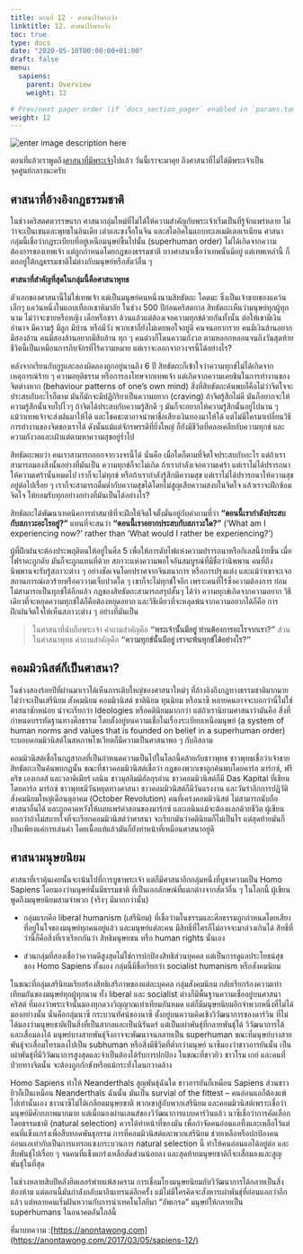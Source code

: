 ```yaml
---
title: ตอนที่ 12 - ศาสนาไร้พระเจ้า
linktitle: 12. ศาสนาไร้พระเจ้า
toc: true
type: docs
date: "2020-05-10T00:00:00+01:00"
draft: false
menu:
  sapiens:
    parent: Overview
    weight: 12

# Prev/next pager order (if `docs_section_pager` enabled in `params.toml`)
weight: 12
---
```


![enter image description here](https://anontawong.files.wordpress.com/2017/03/20170305_sapiens12.png?w=676)

ตอนที่แล้วเราพูดถึง[ศาสนาที่มีพระเจ้า](../sapiens-11)ไปแล้ว วันนี้เราจะมาคุย ถึงศาสนาที่ไม่ได้มีพระเจ้าเป็นจุดศูนย์กลางนะครับ

## ศาสนาที่อ้างอิงกฎธรรมชาติ

ในช่วงคริสตศตวรรษแรก ศาสนากลุ่มใหม่ที่ไม่ได้ให้ความสำคัญกับพระเจ้าเริ่มเป็นที่รู้จักแพร่หลาย ไม่ว่าจะเป็นเชนและพุทธในอินเดีย เต๋าและขงจื้อในจีน และสโตอิคในแถบทะเลเมดิเตอเรเนียน ศาสนากลุ่มนี้เชื่อว่ากฎระเบียบที่อยู่เหนือมนุษย์ขึ้นไปนั้น (superhuman order) ไม่ได้เกิดจากความต้องการของเทพเจ้า แต่ถูกกำหนดโดยกฎของธรรมชาติ บางศาสนาเชื่อว่าเทพนั้นมีอยู่ แต่เทพเหล่านี้ ก็ตกอยู่ใต้กฎธรรมชาติไม่ต่างกับมนุษย์หรือสัตว์อื่น ๆ

**ศาสนาที่สำคัญที่สุดในกลุ่มนี้คือศาสนาพุทธ**

ตัวเอกของศาสนานี้ไม่ใช่เทพเจ้า แต่เป็นมนุษย์คนหนึ่งนามสิทธัตถะ โคตมะ ซึ่งเป็นเจ้าชายของแคว้นเล็กๆ แคว้นหนึ่งในแถบเทือกเขาหิมาลัย ในช่วง 500 ปีก่อนคริสตกาล สิทธัตถะเห็นว่ามนุษย์ทุกผู้ทุกนาม ไม่ว่าจะชายหรือหญิง เด็กหรือชรา ล้วนแล้วแต่ต้องเจอความทุกข์ด้วยกันทั้งนั้น ต่อให้เขามีเงิน อำนาจ มีความรู้ มีลูก มีบ้าน หรือมีวัง พวกเขาก็ยังไม่เคยพอใจอยู่ดี คนจนอยากรวย คนมีเงินล้านอยากมีสองล้าน คนมีสองล้านอยากมีสิบล้าน ทุก ๆ คนต่างก็โดนความกังวล ตามหลอกหลอนจนถึงวันสุดท้าย ชีวิตนี้เป็นเหมือนการถีบจักรที่ไร้ความหมาย แต่เราจะออกจากวงจรนี้ได้อย่างไร?

หลังจากเรียนกับกูรูและลองผิดลองถูกอยู่นานถึง 6 ปี สิทธัตถะก็เข้าใจว่าความทุกข์ไม่ได้เกิดจากเหตุการณ์ร้าย ๆ ความอยุติธรรม หรือการลงโทษจากเทพเจ้า แต่เกิดจากความเคยชินในการทำงานของจิตต่างหาก (behaviour patterns of one’s own mind) สิ่งที่สิทธัตถะค้นพบก็คือไม่ว่าจิตใจจะประสบกับอะไรก็ตาม มันก็มักจะมีปฏิกิริยาเป็นความอยาก (craving) ถ้าจิตรู้สึกไม่ดี มันก็อยากจะให้ความรู้สึกนั้นจบไปไวๆ ถ้าจิตได้ประสบกับความรู้สึกดี ๆ มันก็จะอยากให้ความรู้สึกนั้นอยู่ไปนาน ๆ แม้ว่าเทพเจ้าจะส่งฝนมาให้ได้ และโชคชะตาอาจนำพาชื่อเสียงเงินทองมาให้ได้ แต่ไม่มีใครมาเปลี่ยนวิธีการทำงานของจิตของเราได้ ดังนั้นแม้แต่จักรพรรดิที่ยิ่งใหญ่ ก็ยังมีชีวิตที่คลอเคลียกับความทุกข์ และความกังวลและเฝ้าแต่ตามหาความสุขอยู่ร่ำไป

สิทธัตถะพบว่า คนเราสามารถออกจากวงจรนี้ได้ นั่นคือ เมื่อใดก็ตามที่จิตใจประสบกับอะไร แต่ถ้าเราสามารถมองสิ่งนั้นอย่างที่มันเป็น ความทุกข์ก็จะไม่เกิด ถ้าเรากำลังเจอความเศร้า แต่เราไม่ได้ปรารถนาให้ความเศร้านั้นหมดไป เราก็จะไม่ทุกข์ หรือถ้าเรากำลังรู้สึกมีความสุข แต่เราไม่ได้ปรารถนาให้ความสุขอยู่ต่อไปเรื่อย ๆ เราก็จะสามารถดื่มด่ำกับความสุขได้โดยไม่สูญเสียความสงบในจิตใจ แล้วเราจะฝึกซ้อมจิตใจ ให้ยอมรับทุกอย่างอย่างที่มันเป็นได้อย่างไร? 

สิทธัตถะได้พัฒนาเทคนิคการทำสมาธิที่จะฝึกให้จิตใจตั้งมั่นอยู่กับคำถามที่ว่า **“ตอนนี้เรากำลังประสบกับสภาวะอะไรอยู่?”** แทนที่จะสนว่า **“ตอนนี้เราอยากประสบกับสภาวะใด?”** (‘What am I experiencing now?’ rather than ‘What would I rather be experiencing?’)

ผู้ที่ฝึกฝนจะต้องประพฤติตนให้อยู่ในศีล 5 เพื่อให้การดับไฟแห่งความปรารถนาหรือกิเลสนี้ง่ายขึ้น เมื่อไฟราคะถูกดับ มันก็จะถูกแทนที่ด้วย สภาวะแห่งความพอใจอันสมบูรณ์ที่มีชื่อว่านิพพาน คนที่ถึงนิพพานจะรับรู้สภาวะต่าง ๆ อย่างชัดเจนโดยปราศจากจินตนาการ หรือการปรุงแต่ง และแม้ว่าเขาจะเจอสถานการณ์เลวร้ายหรือคววามเจ็บปวดใด ๆ เขาก็จะไม่ทุกข์ใจอีก เพราะคนที่ไร้ซึ่งความต้องการ ย่อมไม่สามารถเป็นทุกข์ได้อีกแล้ว กฎของสิทธัตถะสามารถสรุปสั้นๆ ได้ว่า ความทุกข์เกิดจากความอยาก วิธีเดียวที่จะหยุดความทุกข์ได้ก็คือต้องหยุดอยาก และวิธีเดียวที่จะหลุดพ้นจากความอยากได้ก็คือ การฝึกฝนจิตใจให้เห็นสภาวะต่าง ๆ อย่างที่มันเป็น

> ในศาสนาที่นับถือพระเจ้า คำถามสำคัญคือ **“พระเจ้านั้นมีอยู่ ท่านต้องการอะไรจากเรา?”** ส่วนในศาสนาพุทธ คำถามสำคัญคือ **“ความทุกข์นั้นมีอยู่ เราจะพ้นทุกข์ได้อย่างไร?”**

## คอมมิวนิสต์ก็เป็นศาสนา?

ในช่วงสองร้อยปีที่ผ่านมาเราได้เห็นการเติบใหญ่ของศาสนาใหม่ๆ ที่อ้างอิงถึงกฎทางธรรมชาติมากมาย ไม่ว่าจะเป็นเสรีนิยม สังคมนิยม คอมมิวนิสต์ ชาตินิยม ทุนนิยม หรือนาซี หลายคนอาจจะบอกว่านี่ไม่ใช่ศาสนาซักหน่อย น่าจะเรียกว่า Ideologies หรือคตินิยมมากกว่า แต่ถ้าเรานิยามศาสนาว่ามันคือ สิ่งที่กำหนดบรรทัดฐานทางศีลธรรม โดยตั้งอยู่บนความเชื่อในเรื่องระเบียบเหนือมนุษย์ (a system of human norms and values that is founded on belief in a superhuman order) ระบอบคอมมิวนิสต์ในสหภาพโซเวียตก็มีความเป็นศาสนาพอ ๆ กับอิสลาม

คอมมิวนิสต์เชื่อในกฎสากลที่เป็นกำหนดความเป็นไปในโลกนี้คล้ายกับชาวพุทธ ชาวพุทธเชื่อว่าเจ้าชายสิทธัตถะเป็นค้นพบกฎนั้น ขณะที่ชาวคอมมิวนิสต์เชื่อว่า กฎของพวกเขาถูกค้นพบโดยคาร์ล มาร์กซ์, ฟรีดริช เองเกลส์ และวลาดิเมียร์ เลนิน ชาวมุสลิมมีอัลกุรอ่าน ชาวคอมมิวนิสต์ก็มี Das Kapital ที่เขียนโดยคาร์ล มาร์กซ์ ชาวพุทธมีวันหยุดทางศาสนา ชาวคอมมิวนิสต์ก็มีวันแรงงาน และวันรำลึกการปฏิวัติสังคมนิยมใหญ่เดือนตุลาคม (October Revolution) คนที่เคร่งคอมมิวนิสต์ ไม่สามารถนับถือศาสนาอื่นได้ และถูกคาดหวังให้เผยแพร่คำสอนของมาร์กซ์ และเลนินแม้จะต้องแลกด้วยชีวิต ผู้เขียนบอกว่าถ้าไม่สบายใจที่จะเรียกคอมมิวนิสต์ว่าศาสนา จะเรียกมันว่าคตินิยมก็ไม่เป็นไร แต่สุดท้ายมันก็เป็นเพียงแค่การเล่นคำ โดยเนื้อแท้แล้วมันก็ยังทำหน้าที่เหมือนศาสนาอยู่ดี

## ศาสนามนุษยนิยม

ศาสนาที่เราคุ้นเคยนั้นจะเน้นไปที่การบูชาพระเจ้า แต่ก็มีศาสนาอีกกลุ่มหนึ่งที่บูชาความเป็น Homo Sapiens โดยมองว่ามนุษย์นั้นมีธรรมชาติ ที่เป็นเอกลักษณ์ที่แตกต่างจากสัตว์อื่น ๆ ในโลกนี้ ผู้เขียนพูดถึงมนุษยนิยมสามจำพวก (จริงๆ มีมากกว่านั้น)

- กลุ่มแรกคือ liberal humanism (เสรีนิยม) ที่เชื่อว่ามโนธรรมและศีลธรรมถูกกำหนดโดยเสียงที่อยู่ในใจของมนุษย์ทุกคนอยู่แล้ว และมนุษย์แต่ละคน มีสิทธิ์ที่ใครก็ไม่อาจจะมาล่วงเกินได้ สิทธิ์ที่ว่านี้ก็คือสิ่งที่เราเรียกกันว่า สิทธิมนุษยชน หรือ human rights นั่นเอง

- ส่วนกลุ่มที่สองเชื่อว่าความดีสูงสุดไม่ใช่การปกป้องสิทธิส่วนบุคคล แต่เป็นการดูแลประโยชน์สุขของ Homo Sapiens ทั้งผอง กลุ่มนี้มีชื่อเรียกว่า socialist humanism หรือสังคมนิยม

ในขณะที่กลุ่มเสรีนิยมเรียกร้องสิทธิเสรีภาพของแต่ละบุคคล กลุ่มสังคมนิยม กลับเรียกร้องความเท่าเทียมกันของมนุษย์ทุกผู้ทุกนาม ทั้ง liberal และ socialist ต่างก็มีพื้นฐานความเชื่ออยู่บนศาสนาคริสต์ ที่มองว่าพระเจ้านั้นมองทุกดวงวิญญาณเท่าเทียมกันหมด แต่ก็มีมนุษยนิยมอีกจำพวกหนึ่งที่ไม่ได้มองอย่างนั้น นั่นคือกลุ่มนาซี กระบวนทัศน์ของนาซี ตั้งอยู่บนความคิดเชิงวิวัฒนาการของดาร์วิน ที่ไม่ได้มองว่ามนุษยชาติเป็นสิ่งที่เป็นสากลและเป็นนิรันดร์ แต่เป็นเผ่าพันธุ์ที่กลายพันธุ์ได้ วิวัฒนาการได้ และเสื่อมลงได้ มนุษย์บางสายพันธุ์จึงอาจจะพัฒนาจนกลายเป็น superhuman ขณะที่มนุษย์บางสายพันธุ์จะเสื่อมโทรมลงไปเป็น subhuman หรือสิ่งมีชีวิตที่ต่ำกว่ามนุษย์ นาซีมองว่าชาวอารยันนั้น เป็นเผ่าพันธุ์ที่มีวิวัฒนาการสูงสุดและจำเป็นต้องได้รับการปกป้อง ในขณะที่ชาวยิว ชาวโรม เกย์ และคนที่ป่วยทางจิตนั้น จะต้องถูกกักขังหรือแม้กระทั่งโดนกวาดล้าง

Homo Sapiens ทำให้ Neanderthals สูญพันธุ์ฉันใด ชาวอารยันก็เหมือน Sapiens ส่วนชาวยิวก็เป็นเหมือน Neanderthals ฉันนั้น มันเป็น survial of the fittest – คนอ่อนแอก็ต้องแพ้ไปเท่านั้นเอง ชาวนาซีไม่ได้เกลียดมนุษยชาติ พวกเขาสู้กับพวกเสรีนิยม และคอมมิวนิสต์เพราะเชื่อว่ามนุษย์มีศักยภาพมากมาย แต่เมื่อมองผ่านเลนส์ของวิวัฒนาการแบบดาร์วินแล้ว นาซีเชื่อว่าการคัดเลือกโดยธรรมชาติ (natural selection) ควรได้ทำหน้าที่ของมัน เพื่อกำจัดคนอ่อนแอทิ้งและเหลือไว้แต่คนที่แข็งแกร่งเพื่อสืบทอดพันธุกรรม การที่คอมมิวนิสต์และพวกเสรีนิยม ช่วยเหลือหรือปกป้องคนอ่อนแอเท่ากับเป็นการแทรกแซงกระบวนการ natural selection นี้ ทำให้คนอ่อนแอได้อยู่ต่อ และสืบพันธุ์ไปเรื่อย ๆ จนคนที่แข็งแกร่งเหลือสัดส่วนน้อยลง และสุดท้ายมนุษยชาติก็จะเสื่อมลงและสูญพันธุ์ในที่สุด

ในช่วงหลายสิบปีหลังฮิตเลอร์พ่ายแพ้สงคราม การเชื่อมโยงมนุษยนิยมกับวิวัฒนาการได้กลายเป็นสิ่งต้องห้าม แต่ตอนนี้มันกำลังกลับมาอินเทรนด์อีกครั้ง แม้ไม่มีใครคิดจะสังหารเผ่าพันธุ์ที่อ่อนแอกว่าอีกแล้ว แต่หลายคนเริ่มฝันหวานกับการนำเทคโนโลยีมา “อัพเกรด” มนุษย์ให้กลายเป็น superhumans ในอนาคตอันใกล้นี้

ที่มาบทความ :[https://anontawong.com](https://anontawong.com/2017/03/05/sapiens-12/)
